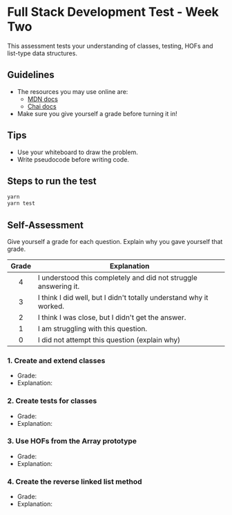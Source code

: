 # Full Stack Development Test - Week Two

This assessment tests your understanding of classes, testing, HOFs and list-type data structures.

## Guidelines

- The resources you may use online are:
  - [MDN docs](https://developer.mozilla.org/en-US/)
  - [Chai docs](https://www.chaijs.com/api/)
- Make sure you give yourself a grade before turning it in!

## Tips

- Use your whiteboard to draw the problem.
- Write pseudocode before writing code.

## Steps to run the test

```bash
yarn
yarn test
```

## Self-Assessment

Give yourself a grade for each question. Explain why you gave yourself that grade.

| Grade | Explanation                                                        |
| :---: | ------------------------------------------------------------------ |
|   4   | I understood this completely and did not struggle answering it.    |
|   3   | I think I did well, but I didn't totally understand why it worked. |
|   2   | I think I was close, but I didn't get the answer.                  |
|   1   | I am struggling with this question.                                |
|   0   | I did not attempt this question (explain why)                      |

### 1. Create and extend classes

- Grade:
- Explanation:

### 2. Create tests for classes

- Grade:
- Explanation:

### 3. Use HOFs from the Array prototype

- Grade:
- Explanation:

### 4. Create the reverse linked list method

- Grade:
- Explanation:
